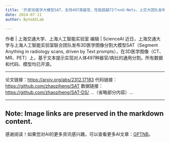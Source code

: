 ```yaml
---
title: '开源3D医学大模型SAT，支持497类器官，性能超越72个nnU-Nets，上交大团队发布'
date: 2024-07-11
author: ByteAILab

---
```


作者 | 上海交通大学、上海人工智能实验室
编辑 | ScienceAI
近日，上海交通大学与上海人工智能实验室联合团队发布3D医学图像分割大模型SAT（Segment Anything in radiology scans, driven by Text prompts），在3D医学图像（CT、MR、PET）上，基于文本提示实现对人体497种器官/病灶的通用分割。所有数据和代码、模型均已开源。

---

论文链接：https://arxiv.org/abs/2312.17183
代码链接：https://github.com/zhaoziheng/SAT
数据链接：https://github.com/zhaoziheng/SAT-DS/
...（省略部分内容）...

---

Note: Image links are preserved in the markdown content.
---
感谢阅读！如果您对AI的更多资讯感兴趣，可以查看更多AI文章：[GPTNB](https://gptnb.com)。